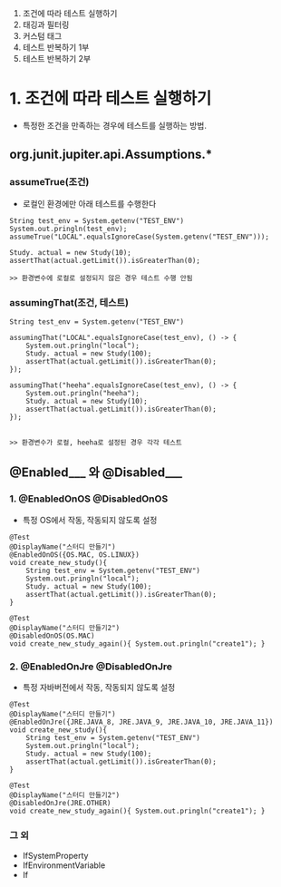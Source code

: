 1. 조건에 따라 테스트 실행하기
2. 태깅과 필터링
3. 커스텀 태그
4. 테스트 반복하기 1부
5. 테스트 반복하기 2부


# 1. 조건에 따라 테스트 실행하기
- 특정한 조건을 만족하는 경우에 테스트를 실행하는 방법.

## org.junit.jupiter.api.Assumptions.*

### assumeTrue(조건)
- 로컬인 환경에만 아래 테스트를 수행한다
```
String test_env = System.getenv("TEST_ENV")
System.out.pringln(test_env);
assumeTrue("LOCAL".equalsIgnoreCase(System.getenv("TEST_ENV")));

Study. actual = new Study(10);
assertThat(actual.getLimit()).isGreaterThan(0);

>> 환경변수에 로컬로 설정되지 않은 경우 테스트 수행 안됨
```
### assumingThat(조건, 테스트)
```
String test_env = System.getenv("TEST_ENV")

assumingThat("LOCAL".equalsIgnoreCase(test_env), () -> {
    System.out.pringln("local");
    Study. actual = new Study(100);
    assertThat(actual.getLimit()).isGreaterThan(0);
});

assumingThat("heeha".equalsIgnoreCase(test_env), () -> {
    System.out.pringln("heeha");
    Study. actual = new Study(10);
    assertThat(actual.getLimit()).isGreaterThan(0);
});


>> 환경변수가 로컬, heeha로 설정된 경우 각각 테스트
```


## @Enabled___ 와 @Disabled___

### 1. @EnabledOnOS  @DisabledOnOS
- 특정 OS에서 작동, 작동되지 않도록 설정
```
@Test
@DisplayName("스터디 만들기")
@EnabledOnOS({OS.MAC, OS.LINUX})
void create_new_study(){
    String test_env = System.getenv("TEST_ENV")
    System.out.pringln("local");
    Study. actual = new Study(100);
    assertThat(actual.getLimit()).isGreaterThan(0);
}

@Test
@DisplayName("스터디 만들기2")
@DisabledOnOS(OS.MAC)
void create_new_study_again(){ System.out.pringln("create1"); }
```

### 2. @EnabledOnJre  @DisabledOnJre
- 특정 자바버전에서 작동, 작동되지 않도록 설정
```
@Test
@DisplayName("스터디 만들기")
@EnabledOnJre({JRE.JAVA_8, JRE.JAVA_9, JRE.JAVA_10, JRE.JAVA_11})
void create_new_study(){
    String test_env = System.getenv("TEST_ENV")
    System.out.pringln("local");
    Study. actual = new Study(100);
    assertThat(actual.getLimit()).isGreaterThan(0);
}

@Test
@DisplayName("스터디 만들기2")
@DisabledOnJre(JRE.OTHER)
void create_new_study_again(){ System.out.pringln("create1"); }
```

### 그 외
- IfSystemProperty
- IfEnvironmentVariable
- If

